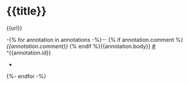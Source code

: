 # {{title}}

{{url}}

-{% for annotation in annotations -%}--
{% if annotation.comment %}_{{annotation.comment}}_ {% endif %}{{annotation.body}} [#]({{annotation.url}}) ^{{annotation.id}}

-   
{%- endfor -%}